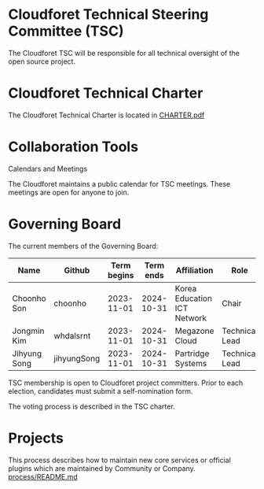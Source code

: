 # Cloudforet Technical Steering Committee (TSC)

The Cloudforet TSC will be responsible for all technical oversight of the open source project.

# Cloudforet Technical Charter

The Cloudforet Technical Charter is located in [CHARTER.pdf](CHARTER.pdf)

# Collaboration Tools

Calendars and Meetings

The Cloudforet maintains a public calendar for TSC meetings. These meetings are open for anyone to join.

# Governing Board

The current members of the Governing Board:

| Name | Github | Term begins | Term ends | Affiliation | Role        |
| ---- | ------ | ------------|-------------|-----------| ----------- |
| Choonho Son | choonho | 2023-11-01 | 2024-10-31 | Korea Education ICT Network | Chair |
| Jongmin Kim | whdalsrnt | 2023-11-01 | 2024-10-31 | Megazone Cloud | Technical Lead |
| Jihyung Song | jihyungSong | 2023-11-01 | 2024-10-31 | Partridge Systems | Technical Lead |


TSC membership is open to Cloudforet project committers. Prior to each election, candidates must submit a self-nomination form.

The voting process is described in the TSC charter.

# Projects

This process describes how to maintain new core services or official plugins which are maintained by Community or Company.
[process/README.md](process/README.md)
